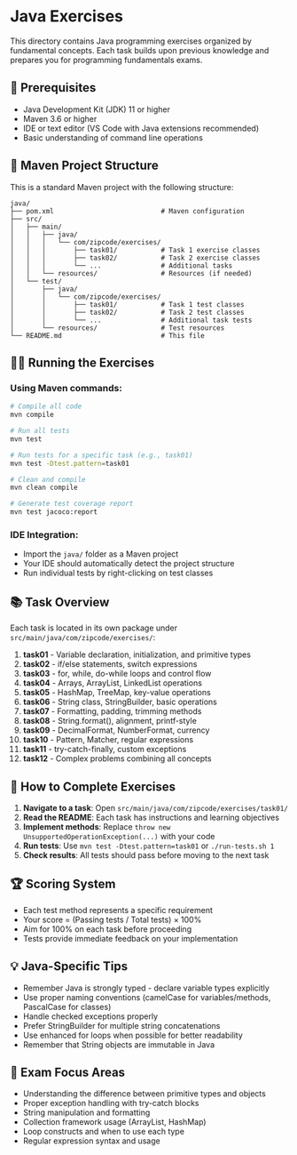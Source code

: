 # Java Exercises

This directory contains Java programming exercises organized by fundamental concepts. Each task builds upon previous knowledge and prepares you for programming fundamentals exams.

## 🔧 Prerequisites

- Java Development Kit (JDK) 11 or higher
- Maven 3.6 or higher
- IDE or text editor (VS Code with Java extensions recommended)
- Basic understanding of command line operations

## 📁 Maven Project Structure

This is a standard Maven project with the following structure:
```
java/
├── pom.xml                           # Maven configuration
├── src/
│   ├── main/
│   │   ├── java/
│   │   │   └── com/zipcode/exercises/
│   │   │       ├── task01/           # Task 1 exercise classes
│   │   │       ├── task02/           # Task 2 exercise classes
│   │   │       └── ...               # Additional tasks
│   │   └── resources/                # Resources (if needed)
│   └── test/
│       ├── java/
│       │   └── com/zipcode/exercises/
│       │       ├── task01/           # Task 1 test classes
│       │       ├── task02/           # Task 2 test classes
│       │       └── ...               # Additional task tests
│       └── resources/                # Test resources
└── README.md                         # This file
```

## 🏃‍♂️ Running the Exercises

### Using Maven commands:
```bash
# Compile all code
mvn compile

# Run all tests
mvn test

# Run tests for a specific task (e.g., task01)
mvn test -Dtest.pattern=task01

# Clean and compile
mvn clean compile

# Generate test coverage report
mvn test jacoco:report
```

### IDE Integration:
- Import the `java/` folder as a Maven project
- Your IDE should automatically detect the project structure
- Run individual tests by right-clicking on test classes

## 📚 Task Overview

Each task is located in its own package under `src/main/java/com/zipcode/exercises/`:

1. **task01** - Variable declaration, initialization, and primitive types
2. **task02** - if/else statements, switch expressions
3. **task03** - for, while, do-while loops and control flow
4. **task04** - Arrays, ArrayList, LinkedList operations
5. **task05** - HashMap, TreeMap, key-value operations
6. **task06** - String class, StringBuilder, basic operations
7. **task07** - Formatting, padding, trimming methods
8. **task08** - String.format(), alignment, printf-style
9. **task09** - DecimalFormat, NumberFormat, currency
10. **task10** - Pattern, Matcher, regular expressions
11. **task11** - try-catch-finally, custom exceptions
12. **task12** - Complex problems combining all concepts

## 🎯 How to Complete Exercises

1. **Navigate to a task**: Open `src/main/java/com/zipcode/exercises/task01/`
2. **Read the README**: Each task has instructions and learning objectives
3. **Implement methods**: Replace `throw new UnsupportedOperationException(...)` with your code
4. **Run tests**: Use `mvn test -Dtest.pattern=task01` or `./run-tests.sh 1`
5. **Check results**: All tests should pass before moving to the next task

## 🏆 Scoring System

- Each test method represents a specific requirement
- Your score = (Passing tests / Total tests) × 100%
- Aim for 100% on each task before proceeding
- Tests provide immediate feedback on your implementation

## 💡 Java-Specific Tips

- Remember Java is strongly typed - declare variable types explicitly
- Use proper naming conventions (camelCase for variables/methods, PascalCase for classes)
- Handle checked exceptions properly
- Prefer StringBuilder for multiple string concatenations
- Use enhanced for loops when possible for better readability
- Remember that String objects are immutable in Java

## 🎯 Exam Focus Areas

- Understanding the difference between primitive types and objects
- Proper exception handling with try-catch blocks
- String manipulation and formatting
- Collection framework usage (ArrayList, HashMap)
- Loop constructs and when to use each type
- Regular expression syntax and usage
